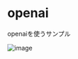# openai
openaiを使うサンプル

![image](https://user-images.githubusercontent.com/2605401/214054037-20009801-d84e-4087-b646-0abb3b62d7bc.png)
